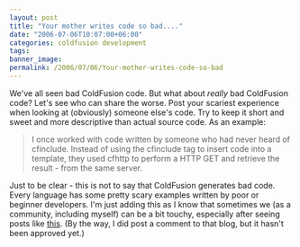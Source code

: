 ```yaml
---
layout: post
title: "Your mother writes code so bad...."
date: "2006-07-06T10:07:00+06:00"
categories: coldfusion development 
tags: 
banner_image: 
permalink: /2006/07/06/Your-mother-writes-code-so-bad
---
```


We've all seen bad ColdFusion code. But what about <i>really</i> bad ColdFusion code? Let's see who can share the worse. Post your scariest experience when looking at (obviously) someone else's code. Try to keep it short and sweet and more descriptive than actual source code. As an example:
<!--more-->
<blockquote>
I once worked with code written by someone who had never heard of cfinclude. Instead of using the cfinclude tag to insert code into a template, they used cfhttp to perform a HTTP GET and retrieve the result - from the same server.
</blockquote>

Just to be clear - this is not to say that ColdFusion generates bad code. Every language has some pretty scary examples written by poor or beginner developers. I'm just adding this as I know that sometimes we (as a community, including myself) can be a bit touchy, especially after seeing posts like <a href="http://easywebbers.blogspot.com/2006/01/finally-difference-between-php-asp-and.html">this</a>. (By the way, I did post a comment to that blog, but it hasn't been approved yet.)